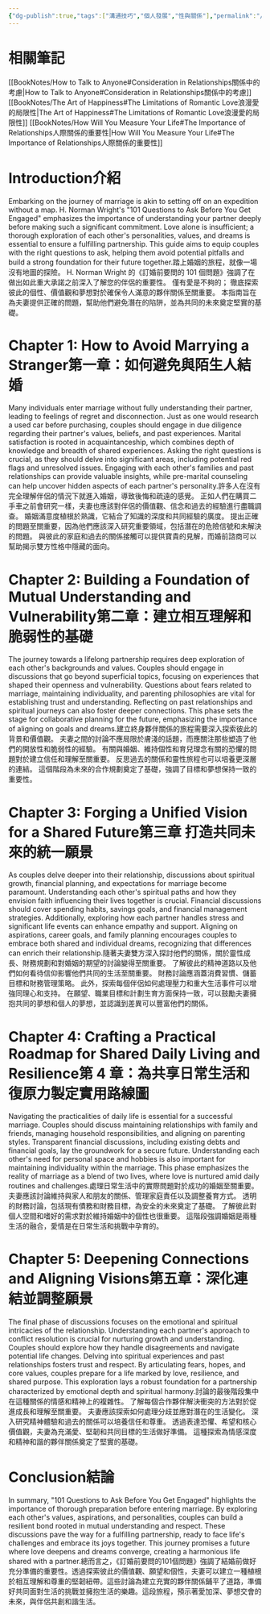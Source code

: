 ```yaml
---
{"dg-publish":true,"tags":["溝通技巧","個人發展","性與關係"],"permalink":"/book-notes/101-questions-to-ask-before-you-get-engaged/","dgPassFrontmatter":true,"created":"2024-11-24T10:41:52.061+08:00","updated":"2024-11-28T19:46:39.364+08:00"}
---
```


# 相關筆記
[[BookNotes/How to Talk to Anyone#Consideration in Relationships關係中的考慮\|How to Talk to Anyone#Consideration in Relationships關係中的考慮]]
[[BookNotes/The Art of Happiness#The Limitations of Romantic Love浪漫愛的局限性\|The Art of Happiness#The Limitations of Romantic Love浪漫愛的局限性]]
[[BookNotes/How Will You Measure Your Life#The Importance of Relationships人際關係的重要性\|How Will You Measure Your Life#The Importance of Relationships人際關係的重要性]]
# Introduction介紹

Embarking on the journey of marriage is akin to setting off on an expedition without a map. H. Norman Wright's "101 Questions to Ask Before You Get Engaged" emphasizes the importance of understanding your partner deeply before making such a significant commitment. Love alone is insufficient; a thorough exploration of each other's personalities, values, and dreams is essential to ensure a fulfilling partnership. This guide aims to equip couples with the right questions to ask, helping them avoid potential pitfalls and build a strong foundation for their future together.踏上婚姻的旅程，就像一場沒有地圖的探險。 H. Norman Wright 的《訂婚前要問的 101 個問題》強調了在做出如此重大承諾之前深入了解您的伴侶的重要性。 僅有愛是不夠的； 徹底探索彼此的個性、價值觀和夢想對於確保令人滿意的夥伴關係至關重要。 本指南旨在為夫妻提供正確的問題，幫助他們避免潛在的陷阱，並為共同的未來奠定堅實的基礎。

# Chapter 1: How to Avoid Marrying a Stranger第一章：如何避免與陌生人結婚

Many individuals enter marriage without fully understanding their partner, leading to feelings of regret and disconnection. Just as one would research a used car before purchasing, couples should engage in due diligence regarding their partner's values, beliefs, and past experiences. Marital satisfaction is rooted in acquaintanceship, which combines depth of knowledge and breadth of shared experiences. Asking the right questions is crucial, as they should delve into significant areas, including potential red flags and unresolved issues. Engaging with each other's families and past relationships can provide valuable insights, while pre-marital counseling can help uncover hidden aspects of each partner's personality.許多人在沒有完全理解伴侶的情況下就進入婚姻，導致後悔和疏遠的感覺。 正如人們在購買二手車之前會研究一樣，夫妻也應該對伴侶的價值觀、信念和過去的經驗進行盡職調查。 婚姻滿意度植根於熟識，它結合了知識的深度和共同經驗的廣度。 提出正確的問題至關重要，因為他們應該深入研究重要領域，包括潛在的危險信號和未解決的問題。 與彼此的家庭和過去的關係接觸可以提供寶貴的見解，而婚前諮商可以幫助揭示雙方性格中隱藏的面向。

# Chapter 2: Building a Foundation of Mutual Understanding and Vulnerability第二章：建立相互理解和脆弱性的基礎

The journey towards a lifelong partnership requires deep exploration of each other's backgrounds and values. Couples should engage in discussions that go beyond superficial topics, focusing on experiences that shaped their openness and vulnerability. Questions about fears related to marriage, maintaining individuality, and parenting philosophies are vital for establishing trust and understanding. Reflecting on past relationships and spiritual journeys can also foster deeper connections. This phase sets the stage for collaborative planning for the future, emphasizing the importance of aligning on goals and dreams.建立終身夥伴關係的旅程需要深入探索彼此的背景和價值觀。 夫妻之間的討論不應局限於膚淺的話題，而應關注那些塑造了他們的開放性和脆弱性的經驗。 有關與婚姻、維持個性和育兒理念有關的恐懼的問題對於建立信任和理解至關重要。 反思過去的關係和靈性旅程也可以培養更深層的連結。 這個階段為未來的合作規劃奠定了基礎，強調了目標和夢想保持一致的重要性。

# Chapter 3: Forging a Unified Vision for a Shared Future第三章 打造共同未來的統一願景

As couples delve deeper into their relationship, discussions about spiritual growth, financial planning, and expectations for marriage become paramount. Understanding each other's spiritual paths and how they envision faith influencing their lives together is crucial. Financial discussions should cover spending habits, savings goals, and financial management strategies. Additionally, exploring how each partner handles stress and significant life events can enhance empathy and support. Aligning on aspirations, career goals, and family planning encourages couples to embrace both shared and individual dreams, recognizing that differences can enrich their relationship.隨著夫妻雙方深入探討他們的關係，關於靈性成長、財務規劃和對婚姻的期望的討論變得至關重要。 了解彼此的精神道路以及他們如何看待信仰影響他們共同的生活至關重要。 財務討論應涵蓋消費習慣、儲蓄目標和財務管理策略。 此外，探索每個伴侶如何處理壓力和重大生活事件可以增強同理心和支持。 在願望、職業目標和計劃生育方面保持一致，可以鼓勵夫妻擁抱共同的夢想和個人的夢想，並認識到差異可以豐富他們的關係。

# Chapter 4: Crafting a Practical Roadmap for Shared Daily Living and Resilience第 4 章：為共享日常生活和復原力製定實用路線圖

Navigating the practicalities of daily life is essential for a successful marriage. Couples should discuss maintaining relationships with family and friends, managing household responsibilities, and aligning on parenting styles. Transparent financial discussions, including existing debts and financial goals, lay the groundwork for a secure future. Understanding each other's need for personal space and hobbies is also important for maintaining individuality within the marriage. This phase emphasizes the reality of marriage as a blend of two lives, where love is nurtured amid daily routines and challenges.處理日常生活中的實際問題對於成功的婚姻至關重要。 夫妻應該討論維持與家人和朋友的關係、管理家庭責任以及調整養育方式。 透明的財務討論，包括現有債務和財務目標，為安全的未來奠定了基礎。 了解彼此對個人空間和嗜好的需求對於維持婚姻中的個性也很重要。 這階段強調婚姻是兩種生活的融合，愛情是在日常生活和挑戰中孕育的。

# Chapter 5: Deepening Connections and Aligning Visions第五章：深化連結並調整願景

The final phase of discussions focuses on the emotional and spiritual intricacies of the relationship. Understanding each partner's approach to conflict resolution is crucial for nurturing growth and understanding. Couples should explore how they handle disagreements and navigate potential life changes. Delving into spiritual experiences and past relationships fosters trust and respect. By articulating fears, hopes, and core values, couples prepare for a life marked by love, resilience, and shared purpose. This exploration lays a robust foundation for a partnership characterized by emotional depth and spiritual harmony.討論的最後階段集中在這種關係的情感和精神上的複雜性。 了解每個合作夥伴解決衝突的方法對於促進成長和理解至關重要。 夫妻應該探索如何處理分歧並應對潛在的生活變化。 深入研究精神體驗和過去的關係可以培養信任和尊重。 透過表達恐懼、希望和核心價值觀，夫妻為充滿愛、堅韌和共同目標的生活做好準備。 這種探索為情感深度和精神和諧的夥伴關係奠定了堅實的基礎。

# Conclusion結論

In summary, "101 Questions to Ask Before You Get Engaged" highlights the importance of thorough preparation before entering marriage. By exploring each other's values, aspirations, and personalities, couples can build a resilient bond rooted in mutual understanding and respect. These discussions pave the way for a fulfilling partnership, ready to face life's challenges and embrace its joys together. This journey promises a future where love deepens and dreams converge, creating a harmonious life shared with a partner.總而言之，《訂婚前要問的101個問題》強調了結婚前做好充分準備的重要性。透過探索彼此的價值觀、願望和個性，夫妻可以建立一種植根於相互理解和尊重的堅韌紐帶。這些討論為建立充實的夥伴關係鋪平了道路，準備好共同面對生活的挑戰並擁抱生活的樂趣。這段旅程，預示著愛加深、夢想交會的未來，與伴侶共創和諧生活。










